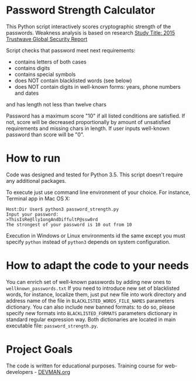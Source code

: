 # Password Strength Calculator
This Python script interactively scores cryptographic strength of the passwords. Weakness analysis is based on research [
Study Title: 2015 Trustwave Global Security Report](http://passwordresearch.com/stats/study143.html)

Script checks that password meet next requirements:
- contains letters of both cases
- contains digits
- contains special symbols
- does NOT contain blacklisted words (see below)
- does NOT contain digits in well-known forms: years, phone numbers and dates

and has length not less than twelve chars 

Password has a maximum score "10" if all listed conditions are satisfied. If not, score will be decreased proportionally by amount of unsatisfied requirements and missing chars in length. If user inputs well-known password than score will be "0".

# How to run
Code was designed and tested for Python 3.5. This script doesn't require any additional packages.

To execute just use command line environment of your choice. For instance, Terminal app in Mac OS X:
```shell
Host:Dir User$ python3 password_strength.py 
Input your password:
>ThisIsRe@lly1ongAndDiffultP@ssw0rd
The strongest of your password is 10 out from 10
```
Execution in Windows or Linux environments id the same except you must specify `python` instead of `python3` depends on system configuration.  

# How to adapt the code to your needs
You can enrich set of well-known passwords by adding new ones to `wellknown_passwords.txt` If you need to introduce new set of blacklisted words, for instance, localize them, just put new file into work directory and address name of the file in `BLACKLISTED_WORDS_FILE_NAMES` parameters dictionary. You can also include new banned formats: to do so, please specify new formats into `BLACKLISTED_FORMATS` parameters dictionary in standard regular expression way. Both dictionaries are located in main executable file: `password_strength.py`.

# Project Goals

The code is written for educational purposes. Training course for web-developers - [DEVMAN.org](https://devman.org)
